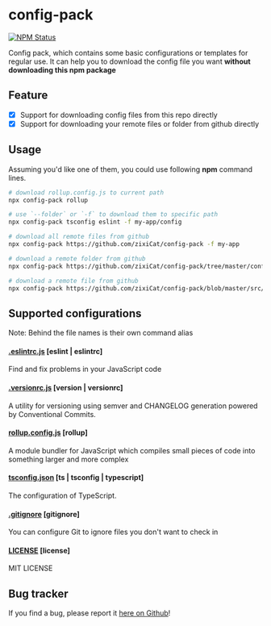 # config-pack
[![NPM Status](https://img.shields.io/npm/v/config-pack.svg)](https://www.npmjs.com/package/config-pack)

Config pack, which contains some basic configurations or templates for regular use. It can help you to download the config file you want **without downloading this npm package**

## Feature
- [x] Support for downloading config files from this repo directly 
- [x] Support for downloading your remote files or folder from github directly

## Usage

Assuming you'd like one of them, you could use following **npm** command lines.

```sh
# download rollup.config.js to current path
npx config-pack rollup

# use `--folder` or `-f` to download them to specific path
npx config-pack tsconfig eslint -f my-app/config

# download all remote files from github
npx config-pack https://github.com/zixiCat/config-pack -f my-app

# download a remote folder from github
npx config-pack https://github.com/zixiCat/config-pack/tree/master/config -f my-app

# download a remote file from github
npx config-pack https://github.com/zixiCat/config-pack/blob/master/src/index.ts -f my-app/src
```

## Supported configurations

Note: Behind the file names is their own command alias
#### [.eslintrc.js](https://eslint.org/docs/user-guide/configuring) [eslint | eslintrc]

Find and fix problems in your JavaScript code
#### [.versionrc.js](https://github.com/conventional-changelog/standard-version) [version | versionrc]

A utility for versioning using semver and CHANGELOG generation powered by Conventional Commits.
#### [rollup.config.js](https://www.rollupjs.org/guide/en/#configuration-files) [rollup]

A module bundler for JavaScript which compiles small pieces of code into something larger and more complex
#### [tsconfig.json](https://www.typescriptlang.org/docs/handbook/compiler-options.html) [ts | tsconfig | typescript]

The configuration of TypeScript.

#### [.gitignore](https://docs.github.com/en/free-pro-team@latest/github/using-git/ignoring-files) [gitignore]

You can configure Git to ignore files you don't want to check in
#### [LICENSE](https://docs.github.com/en/github/creating-cloning-and-archiving-repositories/creating-a-repository-on-github/licensing-a-repository) [license]

MIT LICENSE

## Bug tracker

If you find a bug, please report it [here on Github](https://github.com/zixiCat/config-pack/issues)!
